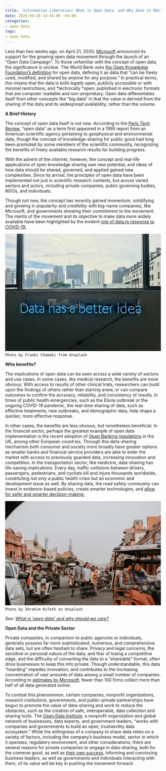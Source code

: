 ```yaml
---
title: 'Information Liberation: What is Open Data, and Why Does it Matter?'
date: 2020-04-28 14:44:00 -04:00
categories:
- open data
tags:
- open data
---
```


Less than two weeks ago, on April 21, 2020, [Microsoft](https://blogs.microsoft.com/on-the-issues/2020/04/21/open-data-campaign-divide/) announced its support for the growing open data movement through the launch of an “Open Data Campaign”. To those unfamiliar with the concept of open data, the significance is unclear. The World Bank uses [the Open Knowledge Foundation’s definition](http://opendatatoolkit.worldbank.org/en/essentials.html) for open data, defining it as data that “can be freely used, modified, and shared by anyone for any purpose.” In practical terms, this means that the data is both *legally* open, publicly accessible or with minimal restrictions, and \*technically \*open, published in electronic formats that are computer readable and non-proprietary. Open data differentiates itself from other concepts like “big data” in that the value is derived from the sharing of the data and its widespread availability, rather than the volume.

**A Brief History**

The concept of open data itself is not new. According to the [Paris Tech Review](http://www.paristechreview.com/2013/03/29/brief-history-open-data/), “open data” as a term first appeared in a 1995 report from an American scientific agency pertaining to geophysical and environmental data, though the concept of knowledge-sharing for public good had long been promoted by some members of the scientific community, recognizing the benefits of freely available research results for building progress.

**<!--more-->**

With the advent of the internet, however, the concept and real-life applications of open knowledge sharing saw new potential, and ideas of how data should be shared, governed, and applied gained new complexities. Since its arrival, the principles of open data have been implemented not just in scientific research contexts, but across varied sectors and actors, including private companies, public governing bodies, NGOs, and individuals.

Though not new, the concept has recently gained momentum, solidifying and growing in popularity and credibility with big-name companies, like Microsoft, and governments showing their commitment to the movement. The merits of the movement and its objective to make data more widely available have been highlighted by the evident [role of data in response to COVID-19.](https://blog.okfn.org/2020/04/16/coronavirus-why-an-open-future-has-never-been-more-important/)

![franki-chamaki-1K6IQsQbizI-unsplash.jpg](/uploads/franki-chamaki-1K6IQsQbizI-unsplash.jpg)`Photo by Franki Chamaki from Unsplash`

**Who benefits?**

The implications of open data can be seen across a wide variety of sectors and use cases. In some cases, like medical research, the benefits are more obvious. With access to results of other clinical trials, researchers can build upon the findings of others rather than starting anew, or can compare outcomes to confirm the accuracy, reliability, and consistency of results. In times of public health emergencies, such as the Ebola outbreak or the ongoing COVID-19 pandemic, the real-time sharing of data, such as effective treatments, new outbreaks, and demographic data, help shape a quicker, more effective response.

In other cases, the benefits are less obvious, but nonetheless beneficial. In the financial sector, perhaps the greatest example of open data implementation is the recent adoption of [Open Banking regulations](https://www.openbanking.org.uk/) in the UK, among other European countries. Through this data-sharing mechanism both consumer and society more broadly have greater options as smaller banks and financial service providers are able to enter the market with access to previously guarded data, increasing innovation and competition. In the transportation sector, like medicine, data-sharing has life-saving implications. Every day, traffic collisions between drivers, passengers, pedestrians, and cyclists kill and injure thousands worldwide, constituting not only a public health crisis but an economic and development issue as well. By sharing data, the road safety community can invest in evidence-based policies, create smarter technologies, and [allow for safer and smarter decision-making.](https://www.togetherforsaferroads.org/)

![ibrahim-rifath-cupT2oSGNJc-unsplash.jpg](/uploads/ibrahim-rifath-cupT2oSGNJc-unsplash.jpg) `Photo by Ibrahim Rifath on Unsplash`

*See:* *[What is ‘open data’ and why should we care?](https://theodi.org/article/what-is-open-data-and-why-should-we-care/)*

**Open Data and the Private Sector**

Private companies, in comparison to public agencies or individuals, generally possess far more sophisticated, numerous, and comprehensive data sets, but are often hesitant to share. Privacy and legal concerns, the sensitive or personal nature of the data, and fear of losing a competitive edge, and the difficulty of converting the data to a “shareable” format, often drive businesses to keep this info private. Though understandable, this data “hoarding” impedes innovation, and contributes to the increasing concentration of vast amounts of data among a small number of companies. According to [estimates by Microsoft](https://blogs.microsoft.com/on-the-issues/2020/04/21/open-data-campaign-divide/), fewer than 100 firms collect more than half of all data generated online.

To combat this phenomenon, certain companies, nonprofit organizations, research institutions, governments, and public-private partnerships have begun to promote the value of data-sharing and work to reduce the obstacles, such as the creation of safe, interoperable, data collection and sharing tools. The [Open Data Institute](https://theodi.org/), a nonprofit organization and global network of businesses, data experts, and government leaders, “works with companies and governments to build an open, trustworthy data ecosystem.” While the willingness of a company to share data relies on a variety of factors, including the company’s business model, sector in which it operates, regulatory environment, and other considerations, there are several reasons for private companies to engage in data-sharing, both for the common good, as well as [their own success.](https://theodi.org/service/business-data-sharing/) Informing and convincing business leaders, as well as governments and individuals interacting with them, of its value will be key in pushing the movement forward.